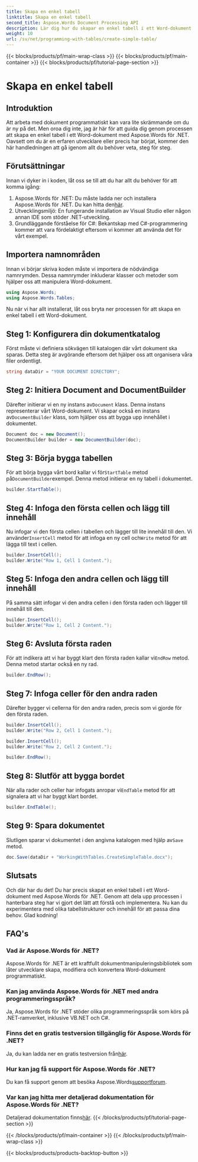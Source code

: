 ```yaml
---
title: Skapa en enkel tabell
linktitle: Skapa en enkel tabell
second_title: Aspose.Words Document Processing API
description: Lär dig hur du skapar en enkel tabell i ett Word-dokument med Aspose.Words för .NET med vår omfattande steg-för-steg-guide.
weight: 10
url: /sv/net/programming-with-tables/create-simple-table/
---
```


{{< blocks/products/pf/main-wrap-class >}}
{{< blocks/products/pf/main-container >}}
{{< blocks/products/pf/tutorial-page-section >}}

# Skapa en enkel tabell

## Introduktion

Att arbeta med dokument programmatiskt kan vara lite skrämmande om du är ny på det. Men oroa dig inte, jag är här för att guida dig genom processen att skapa en enkel tabell i ett Word-dokument med Aspose.Words för .NET. Oavsett om du är en erfaren utvecklare eller precis har börjat, kommer den här handledningen att gå igenom allt du behöver veta, steg för steg.

## Förutsättningar

Innan vi dyker in i koden, låt oss se till att du har allt du behöver för att komma igång:

1.  Aspose.Words för .NET: Du måste ladda ner och installera Aspose.Words för .NET. Du kan hitta den[här](https://releases.aspose.com/words/net/).
2. Utvecklingsmiljö: En fungerande installation av Visual Studio eller någon annan IDE som stöder .NET-utveckling.
3. Grundläggande förståelse för C#: Bekantskap med C#-programmering kommer att vara fördelaktigt eftersom vi kommer att använda det för vårt exempel.

## Importera namnområden

Innan vi börjar skriva koden måste vi importera de nödvändiga namnrymden. Dessa namnrymder inkluderar klasser och metoder som hjälper oss att manipulera Word-dokument.

```csharp
using Aspose.Words;
using Aspose.Words.Tables;
```

Nu när vi har allt installerat, låt oss bryta ner processen för att skapa en enkel tabell i ett Word-dokument.

## Steg 1: Konfigurera din dokumentkatalog

Först måste vi definiera sökvägen till katalogen där vårt dokument ska sparas. Detta steg är avgörande eftersom det hjälper oss att organisera våra filer ordentligt.

```csharp
string dataDir = "YOUR DOCUMENT DIRECTORY";
```

## Steg 2: Initiera Document and DocumentBuilder

 Därefter initierar vi en ny instans av`Document` klass. Denna instans representerar vårt Word-dokument. Vi skapar också en instans av`DocumentBuilder` klass, som hjälper oss att bygga upp innehållet i dokumentet.

```csharp
Document doc = new Document();
DocumentBuilder builder = new DocumentBuilder(doc);
```

## Steg 3: Börja bygga tabellen

 För att börja bygga vårt bord kallar vi för`StartTable` metod på`DocumentBuilder`exempel. Denna metod initierar en ny tabell i dokumentet.

```csharp
builder.StartTable();
```

## Steg 4: Infoga den första cellen och lägg till innehåll

 Nu infogar vi den första cellen i tabellen och lägger till lite innehåll till den. Vi använder`InsertCell` metod för att infoga en ny cell och`Write` metod för att lägga till text i cellen.

```csharp
builder.InsertCell();
builder.Write("Row 1, Cell 1 Content.");
```

## Steg 5: Infoga den andra cellen och lägg till innehåll

På samma sätt infogar vi den andra cellen i den första raden och lägger till innehåll till den.

```csharp
builder.InsertCell();
builder.Write("Row 1, Cell 2 Content.");
```

## Steg 6: Avsluta första raden

 För att indikera att vi har byggt klart den första raden kallar vi`EndRow` metod. Denna metod startar också en ny rad.

```csharp
builder.EndRow();
```

## Steg 7: Infoga celler för den andra raden

Därefter bygger vi cellerna för den andra raden, precis som vi gjorde för den första raden.

```csharp
builder.InsertCell();
builder.Write("Row 2, Cell 1 Content.");

builder.InsertCell();
builder.Write("Row 2, Cell 2 Content.");

builder.EndRow();
```

## Steg 8: Slutför att bygga bordet

 När alla rader och celler har infogats anropar vi`EndTable` metod för att signalera att vi har byggt klart bordet.

```csharp
builder.EndTable();
```

## Steg 9: Spara dokumentet

 Slutligen sparar vi dokumentet i den angivna katalogen med hjälp av`Save` metod.

```csharp
doc.Save(dataDir + "WorkingWithTables.CreateSimpleTable.docx");
```

## Slutsats

Och där har du det! Du har precis skapat en enkel tabell i ett Word-dokument med Aspose.Words för .NET. Genom att dela upp processen i hanterbara steg har vi gjort det lätt att förstå och implementera. Nu kan du experimentera med olika tabellstrukturer och innehåll för att passa dina behov. Glad kodning!

## FAQ's

### Vad är Aspose.Words för .NET?
Aspose.Words för .NET är ett kraftfullt dokumentmanipuleringsbibliotek som låter utvecklare skapa, modifiera och konvertera Word-dokument programmatiskt.

### Kan jag använda Aspose.Words för .NET med andra programmeringsspråk?
Ja, Aspose.Words för .NET stöder olika programmeringsspråk som körs på .NET-ramverket, inklusive VB.NET och C#.

### Finns det en gratis testversion tillgänglig för Aspose.Words för .NET?
 Ja, du kan ladda ner en gratis testversion från[här](https://releases.aspose.com/).

### Hur kan jag få support för Aspose.Words för .NET?
 Du kan få support genom att besöka Aspose.Words[supportforum](https://forum.aspose.com/c/words/8).

### Var kan jag hitta mer detaljerad dokumentation för Aspose.Words för .NET?
 Detaljerad dokumentation finns[här](https://reference.aspose.com/words/net/).
{{< /blocks/products/pf/tutorial-page-section >}}

{{< /blocks/products/pf/main-container >}}
{{< /blocks/products/pf/main-wrap-class >}}

{{< blocks/products/products-backtop-button >}}
